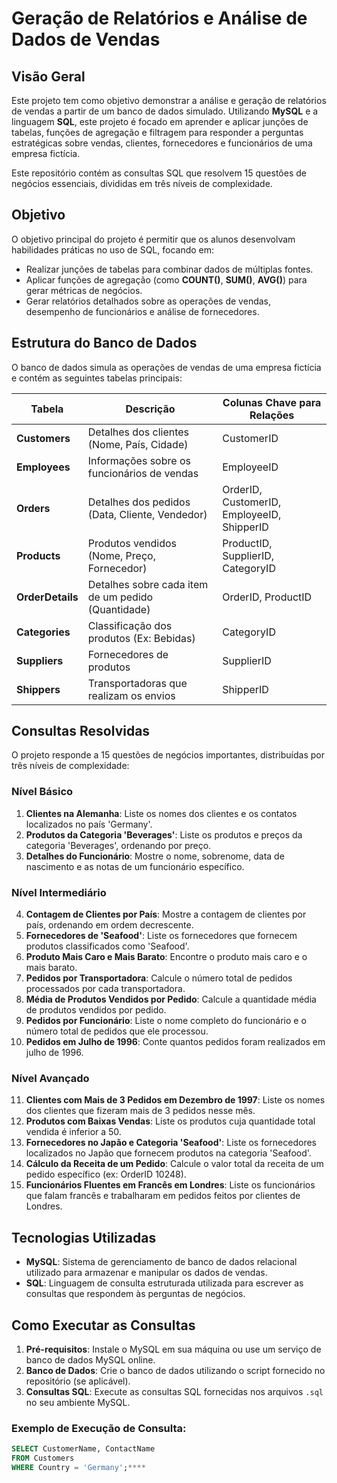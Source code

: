 # **Geração de Relatórios e Análise de Dados de Vendas**

## **Visão Geral**
Este projeto tem como objetivo demonstrar a análise e geração de relatórios de vendas a partir de um banco de dados simulado. Utilizando **MySQL** e a linguagem **SQL**, este projeto é focado em aprender e aplicar junções de tabelas, funções de agregação e filtragem para responder a perguntas estratégicas sobre vendas, clientes, fornecedores e funcionários de uma empresa fictícia.

Este repositório contém as consultas SQL que resolvem 15 questões de negócios essenciais, divididas em três níveis de complexidade.

## **Objetivo**
O objetivo principal do projeto é permitir que os alunos desenvolvam habilidades práticas no uso de SQL, focando em:
- Realizar junções de tabelas para combinar dados de múltiplas fontes.
- Aplicar funções de agregação (como **COUNT()**, **SUM()**, **AVG()**) para gerar métricas de negócios.
- Gerar relatórios detalhados sobre as operações de vendas, desempenho de funcionários e análise de fornecedores.

## **Estrutura do Banco de Dados**
O banco de dados simula as operações de vendas de uma empresa fictícia e contém as seguintes tabelas principais:

| Tabela       | Descrição                                        | Colunas Chave para Relações                  |
|--------------|--------------------------------------------------|----------------------------------------------|
| **Customers** | Detalhes dos clientes (Nome, País, Cidade)      | CustomerID                                  |
| **Employees** | Informações sobre os funcionários de vendas     | EmployeeID                                  |
| **Orders**    | Detalhes dos pedidos (Data, Cliente, Vendedor)  | OrderID, CustomerID, EmployeeID, ShipperID  |
| **Products**  | Produtos vendidos (Nome, Preço, Fornecedor)     | ProductID, SupplierID, CategoryID           |
| **OrderDetails**| Detalhes sobre cada item de um pedido (Quantidade) | OrderID, ProductID                        |
| **Categories**| Classificação dos produtos (Ex: Bebidas)        | CategoryID                                  |
| **Suppliers** | Fornecedores de produtos                        | SupplierID                                  |
| **Shippers**  | Transportadoras que realizam os envios          | ShipperID                                   |

## **Consultas Resolvidas**
O projeto responde a 15 questões de negócios importantes, distribuídas por três níveis de complexidade:

### **Nível Básico**
1. **Clientes na Alemanha**: Liste os nomes dos clientes e os contatos localizados no país 'Germany'.
2. **Produtos da Categoria 'Beverages'**: Liste os produtos e preços da categoria 'Beverages', ordenando por preço.
3. **Detalhes do Funcionário**: Mostre o nome, sobrenome, data de nascimento e as notas de um funcionário específico.

### **Nível Intermediário**
4. **Contagem de Clientes por País**: Mostre a contagem de clientes por país, ordenando em ordem decrescente.
5. **Fornecedores de 'Seafood'**: Liste os fornecedores que fornecem produtos classificados como 'Seafood'.
6. **Produto Mais Caro e Mais Barato**: Encontre o produto mais caro e o mais barato.
7. **Pedidos por Transportadora**: Calcule o número total de pedidos processados por cada transportadora.
8. **Média de Produtos Vendidos por Pedido**: Calcule a quantidade média de produtos vendidos por pedido.
9. **Pedidos por Funcionário**: Liste o nome completo do funcionário e o número total de pedidos que ele processou.
10. **Pedidos em Julho de 1996**: Conte quantos pedidos foram realizados em julho de 1996.

### **Nível Avançado**
11. **Clientes com Mais de 3 Pedidos em Dezembro de 1997**: Liste os nomes dos clientes que fizeram mais de 3 pedidos nesse mês.
12. **Produtos com Baixas Vendas**: Liste os produtos cuja quantidade total vendida é inferior a 50.
13. **Fornecedores no Japão e Categoria 'Seafood'**: Liste os fornecedores localizados no Japão que fornecem produtos na categoria 'Seafood'.
14. **Cálculo da Receita de um Pedido**: Calcule o valor total da receita de um pedido específico (ex: OrderID 10248).
15. **Funcionários Fluentes em Francês em Londres**: Liste os funcionários que falam francês e trabalharam em pedidos feitos por clientes de Londres.

## **Tecnologias Utilizadas**
- **MySQL**: Sistema de gerenciamento de banco de dados relacional utilizado para armazenar e manipular os dados de vendas.
- **SQL**: Linguagem de consulta estruturada utilizada para escrever as consultas que respondem às perguntas de negócios.

## **Como Executar as Consultas**
1. **Pré-requisitos**: Instale o MySQL em sua máquina ou use um serviço de banco de dados MySQL online.
2. **Banco de Dados**: Crie o banco de dados utilizando o script fornecido no repositório (se aplicável).
3. **Consultas SQL**: Execute as consultas SQL fornecidas nos arquivos `.sql` no seu ambiente MySQL.

### Exemplo de Execução de Consulta:

```sql
SELECT CustomerName, ContactName
FROM Customers
WHERE Country = 'Germany';****

